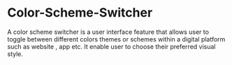 # Color-Scheme-Switcher
A color scheme switcher is  a user interface feature that allows user to toggle between different colors themes or schemes within a digital platform such as website , app etc. It enable user to choose their preferred visual style. 
